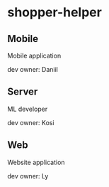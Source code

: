# shopper-helper

## Mobile

Mobile application

dev owner: Daniil

## Server

ML developer

dev owner: Kosi

## Web

Website application

dev owner: Ly

